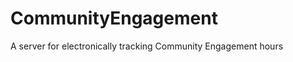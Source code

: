 CommunityEngagement
===================

A server for electronically tracking Community Engagement hours
